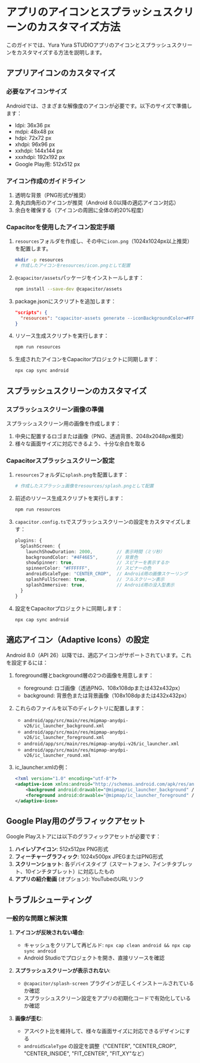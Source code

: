 # アプリのアイコンとスプラッシュスクリーンのカスタマイズ方法

このガイドでは、Yura Yura STUDIOアプリのアイコンとスプラッシュスクリーンをカスタマイズする方法を説明します。

## アプリアイコンのカスタマイズ

### 必要なアイコンサイズ

Androidでは、さまざまな解像度のアイコンが必要です。以下のサイズで準備します：

- ldpi: 36x36 px
- mdpi: 48x48 px
- hdpi: 72x72 px
- xhdpi: 96x96 px
- xxhdpi: 144x144 px
- xxxhdpi: 192x192 px
- Google Play用: 512x512 px

### アイコン作成のガイドライン

1. 透明な背景（PNG形式が推奨）
2. 角丸四角形のアイコンが推奨（Android 8.0以降の適応アイコン対応）
3. 余白を確保する（アイコンの周囲に全体の約20%程度）

### Capacitorを使用したアイコン設定手順

1. `resources`フォルダを作成し、その中に`icon.png`（1024x1024px以上推奨）を配置します。

   ```bash
   mkdir -p resources
   # 作成したアイコンをresources/icon.pngとして配置
   ```

2. `@capacitor/assets`パッケージをインストールします：

   ```bash
   npm install --save-dev @capacitor/assets
   ```

3. package.jsonにスクリプトを追加します：

   ```json
   "scripts": {
     "resources": "capacitor-assets generate --iconBackgroundColor=#FFFFFF --splashBackgroundColor=#4F46E5"
   }
   ```

4. リソース生成スクリプトを実行します：

   ```bash
   npm run resources
   ```

5. 生成されたアイコンをCapacitorプロジェクトに同期します：

   ```bash
   npx cap sync android
   ```

## スプラッシュスクリーンのカスタマイズ

### スプラッシュスクリーン画像の準備

スプラッシュスクリーン用の画像を作成します：

1. 中央に配置するロゴまたは画像（PNG、透過背景、2048x2048px推奨）
2. 様々な画面サイズに対応できるよう、十分な余白を取る

### Capacitorスプラッシュスクリーン設定

1. `resources`フォルダに`splash.png`を配置します：

   ```bash
   # 作成したスプラッシュ画像をresources/splash.pngとして配置
   ```

2. 前述のリソース生成スクリプトを実行します：

   ```bash
   npm run resources
   ```

3. `capacitor.config.ts`でスプラッシュスクリーンの設定をカスタマイズします：

   ```typescript
   plugins: {
     SplashScreen: {
       launchShowDuration: 2000,         // 表示時間（ミリ秒）
       backgroundColor: "#4F46E5",       // 背景色
       showSpinner: true,                // スピナーを表示するか
       spinnerColor: "#FFFFFF",          // スピナーの色
       androidScaleType: "CENTER_CROP",  // Android用の画像スケーリング
       splashFullScreen: true,           // フルスクリーン表示
       splashImmersive: true,            // Android用の没入型表示
     }
   }
   ```

4. 設定をCapacitorプロジェクトに同期します：

   ```bash
   npx cap sync android
   ```

## 適応アイコン（Adaptive Icons）の設定

Android 8.0（API 26）以降では、適応アイコンがサポートされています。これを設定するには：

1. foreground層とbackground層の2つの画像を用意します：
   - foreground: ロゴ画像（透過PNG、108x108dpまたは432x432px）
   - background: 背景色または背景画像（108x108dpまたは432x432px）

2. これらのファイルを以下のディレクトリに配置します：
   - `android/app/src/main/res/mipmap-anydpi-v26/ic_launcher_background.xml`
   - `android/app/src/main/res/mipmap-anydpi-v26/ic_launcher_foreground.xml`
   - `android/app/src/main/res/mipmap-anydpi-v26/ic_launcher.xml`
   - `android/app/src/main/res/mipmap-anydpi-v26/ic_launcher_round.xml`

3. ic_launcher.xmlの例：
   ```xml
   <?xml version="1.0" encoding="utf-8"?>
   <adaptive-icon xmlns:android="http://schemas.android.com/apk/res/android">
       <background android:drawable="@mipmap/ic_launcher_background" />
       <foreground android:drawable="@mipmap/ic_launcher_foreground" />
   </adaptive-icon>
   ```

## Google Play用のグラフィックアセット

Google Playストアには以下のグラフィックアセットが必要です：

1. **ハイレゾアイコン**: 512x512px PNG形式
2. **フィーチャーグラフィック**: 1024x500px JPEGまたはPNG形式
3. **スクリーンショット**: 各デバイスタイプ（スマートフォン、7インチタブレット、10インチタブレット）に対応したもの
4. **アプリの紹介動画** (オプション): YouTubeのURLリンク

## トラブルシューティング

### 一般的な問題と解決策

1. **アイコンが反映されない場合**:
   - キャッシュをクリアして再ビルド: `npx cap clean android && npx cap sync android`
   - Android Studioでプロジェクトを開き、直接リソースを確認

2. **スプラッシュスクリーンが表示されない**:
   - `@capacitor/splash-screen` プラグインが正しくインストールされているか確認
   - スプラッシュスクリーン設定をアプリの初期化コードで有効化しているか確認

3. **画像が歪む**:
   - アスペクト比を維持して、様々な画面サイズに対応できるデザインにする
   - `androidScaleType` の設定を調整（"CENTER", "CENTER_CROP", "CENTER_INSIDE", "FIT_CENTER", "FIT_XY"など）